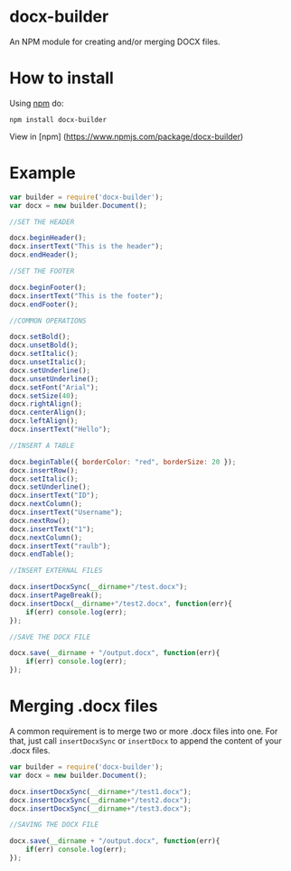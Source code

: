 # docx-builder

An NPM module for creating and/or merging DOCX files.

# How to install

Using [npm](https://www.npmjs.com/) do:

```
npm install docx-builder
```

View in [npm] (https://www.npmjs.com/package/docx-builder)

# Example

``` js
var builder = require('docx-builder');
var docx = new builder.Document();

//SET THE HEADER

docx.beginHeader();
docx.insertText("This is the header");
docx.endHeader();

//SET THE FOOTER

docx.beginFooter();
docx.insertText("This is the footer");
docx.endFooter();

//COMMON OPERATIONS

docx.setBold();
docx.unsetBold();
docx.setItalic();
docx.unsetItalic();
docx.setUnderline();
docx.unsetUnderline();
docx.setFont("Arial");
docx.setSize(40);
docx.rightAlign();
docx.centerAlign();
docx.leftAlign();
docx.insertText("Hello");

//INSERT A TABLE

docx.beginTable({ borderColor: "red", borderSize: 20 });
docx.insertRow();
docx.setItalic();
docx.setUnderline();
docx.insertText("ID");
docx.nextColumn();
docx.insertText("Username");
docx.nextRow();
docx.insertText("1");
docx.nextColumn();
docx.insertText("raulb");
docx.endTable();

//INSERT EXTERNAL FILES

docx.insertDocxSync(__dirname+"/test.docx");
docx.insertPageBreak();
docx.insertDocx(__dirname+"/test2.docx", function(err){
	if(err) console.log(err);
});

//SAVE THE DOCX FILE

docx.save(__dirname + "/output.docx", function(err){
	if(err) console.log(err);
});

```

# Merging .docx files

A common requirement is to merge two or more .docx files into one. For that, just call
`insertDocxSync` or `insertDocx` to append the content of your .docx files.

``` js
var builder = require('docx-builder');
var docx = new builder.Document();

docx.insertDocxSync(__dirname+"/test1.docx");
docx.insertDocxSync(__dirname+"/test2.docx");
docx.insertDocxSync(__dirname+"/test3.docx");

//SAVING THE DOCX FILE

docx.save(__dirname + "/output.docx", function(err){
	if(err) console.log(err);
});

```
